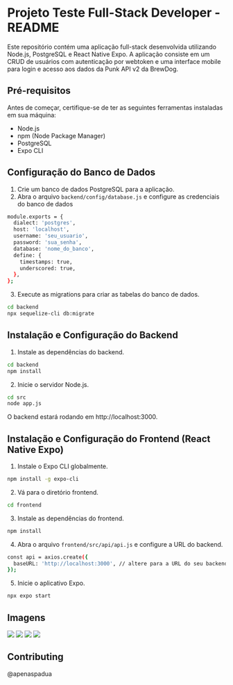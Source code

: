 # Projeto Teste Full-Stack Developer - README

Este repositório contém uma aplicação full-stack desenvolvida utilizando Node.js, PostgreSQL e React Native Expo. A aplicação consiste em um CRUD de usuários com autenticação por webtoken e uma interface mobile para login e acesso aos dados da Punk API v2 da BrewDog.

## Pré-requisitos

Antes de começar, certifique-se de ter as seguintes ferramentas instaladas em sua máquina:

- Node.js
- npm (Node Package Manager)
- PostgreSQL
- Expo CLI

## Configuração do Banco de Dados

1. Crie um banco de dados PostgreSQL para a aplicação.
2. Abra o arquivo `backend/config/database.js` e configure as credenciais do banco de dados

```bash
module.exports = {
  dialect: 'postgres',
  host: 'localhost',
  username: 'seu_usuario',
  password: 'sua_senha',
  database: 'nome_do_banco',
  define: {
    timestamps: true,
    underscored: true,
  },
};
```

3. Execute as migrations para criar as tabelas do banco de dados.

```bash
cd backend
npx sequelize-cli db:migrate
```

## Instalação e Configuração do Backend

1. Instale as dependências do backend.

```bash
cd backend
npm install
```

2. Inicie o servidor Node.js.

```bash
cd src
node app.js
```

O backend estará rodando em http://localhost:3000.

## Instalação e Configuração do Frontend (React Native Expo)

1. Instale o Expo CLI globalmente.

```bash
npm install -g expo-cli
```

2. Vá para o diretório frontend.

```bash
cd frontend
```

3. Instale as dependências do frontend.

```bash
npm install
```

4. Abra o arquivo `frontend/src/api/api.js` e configure a URL do backend.

```bash
const api = axios.create({
  baseURL: 'http://localhost:3000', // altere para a URL do seu backend
});
```

5. Inicie o aplicativo Expo.

```bash
npx expo start
```

## Imagens 
<img src="https://github.com/apenaspadua/full-stack-test/blob/master/images/Simulator%20Screenshot%20-%20iPhone%2011%20-%202023-12-03%20at%2020.57.40.png">
<img src="https://github.com/apenaspadua/full-stack-test/blob/master/images/Simulator%20Screenshot%20-%20iPhone%2011%20-%202023-12-03%20at%2020.57.44.png">
<img src="https://github.com/apenaspadua/full-stack-test/blob/master/images/Simulator%20Screenshot%20-%20iPhone%2011%20-%202023-12-03%20at%2020.58.06.png">
<img src="https://github.com/apenaspadua/full-stack-test/blob/master/images/Simulator%20Screenshot%20-%20iPhone%2011%20-%202023-12-03%20at%2020.58.21.png">


## Contributing
@apenaspadua
